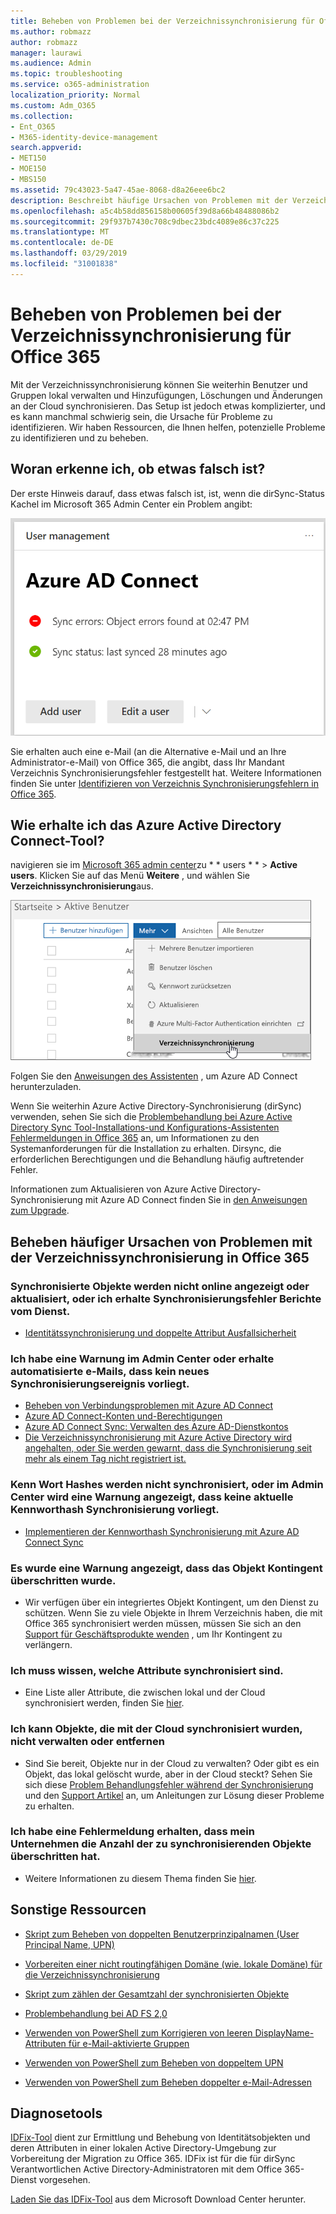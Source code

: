 ```yaml
---
title: Beheben von Problemen bei der Verzeichnissynchronisierung für Office 365
ms.author: robmazz
author: robmazz
manager: laurawi
ms.audience: Admin
ms.topic: troubleshooting
ms.service: o365-administration
localization_priority: Normal
ms.custom: Adm_O365
ms.collection:
- Ent_O365
- M365-identity-device-management
search.appverid:
- MET150
- MOE150
- MBS150
ms.assetid: 79c43023-5a47-45ae-8068-d8a26eee6bc2
description: Beschreibt häufige Ursachen von Problemen mit der Verzeichnissynchronisierung in Office 365 und bietet einige Methoden zur Problembehandlung und-Lösung.
ms.openlocfilehash: a5c4b58dd856158b00605f39d8a66b48488086b2
ms.sourcegitcommit: 29f937b7430c708c9dbec23bdc4089e86c37c225
ms.translationtype: MT
ms.contentlocale: de-DE
ms.lasthandoff: 03/29/2019
ms.locfileid: "31001838"
---
```

# <a name="fixing-problems-with-directory-synchronization-for-office-365"></a>Beheben von Problemen bei der Verzeichnissynchronisierung für Office 365

Mit der Verzeichnissynchronisierung können Sie weiterhin Benutzer und Gruppen lokal verwalten und Hinzufügungen, Löschungen und Änderungen an der Cloud synchronisieren. Das Setup ist jedoch etwas komplizierter, und es kann manchmal schwierig sein, die Ursache für Probleme zu identifizieren. Wir haben Ressourcen, die Ihnen helfen, potenzielle Probleme zu identifizieren und zu beheben.
  
## <a name="how-do-i-know-if-something-is-wrong"></a>Woran erkenne ich, ob etwas falsch ist?

Der erste Hinweis darauf, dass etwas falsch ist, ist, wenn die dirSync-Status Kachel im Microsoft 365 Admin Center ein Problem angibt:
  
![Die dirSync-Status Kachel in der Admin Center-Vorschau](media/060006e9-de61-49d5-8979-e77cda198e71.png)
  
Sie erhalten auch eine e-Mail (an die Alternative e-Mail und an Ihre Administrator-e-Mail) von Office 365, die angibt, dass Ihr Mandant Verzeichnis Synchronisierungsfehler festgestellt hat. Weitere Informationen finden Sie unter [Identifizieren von Verzeichnis Synchronisierungsfehlern in Office 365](identify-directory-synchronization-errors.md).
  
## <a name="how-do-i-get-azure-active-directory-connect-tool"></a>Wie erhalte ich das Azure Active Directory Connect-Tool?

navigieren sie im [Microsoft 365 admin center](https://admin.microsoft.com)zu * * users * * \> **Active users**. Klicken Sie auf das Menü **Weitere** , und wählen Sie **Verzeichnissynchronisierung**aus. 
  
![Wählen Sie im Menü mehr die Option Verzeichnissynchronisierung aus.](media/dc6669e5-c01b-471e-9cdf-04f5d44e1c4b.png)
  
Folgen Sie den [Anweisungen des Assistenten](set-up-directory-synchronization.md) , um Azure AD Connect herunterzuladen. 
  
Wenn Sie weiterhin Azure Active Directory-Synchronisierung (dirSync) verwenden, sehen Sie sich die [Problembehandlung bei Azure Active Directory Sync Tool-Installations-und Konfigurations-Assistenten Fehlermeldungen in Office 365](https://go.microsoft.com/fwlink/p/?LinkId=396717) an, um Informationen zu den Systemanforderungen für die Installation zu erhalten. Dirsync, die erforderlichen Berechtigungen und die Behandlung häufig auftretender Fehler. 
  
Informationen zum Aktualisieren von Azure Active Directory-Synchronisierung mit Azure AD Connect finden Sie in [den Anweisungen zum Upgrade](https://go.microsoft.com/fwlink/p/?LinkId=733240).
  
## <a name="resolving-common-causes-of-problems-with-directory-synchronization-in-office-365"></a>Beheben häufiger Ursachen von Problemen mit der Verzeichnissynchronisierung in Office 365

### <a name="synchronized-objects-arent-appearing-or-updating-online-or-im-getting-synchronization-error-reports-from-the-service"></a>**Synchronisierte Objekte werden nicht online angezeigt oder aktualisiert, oder ich erhalte Synchronisierungsfehler Berichte vom Dienst.**

- [Identitätssynchronisierung und doppelte Attribut Ausfallsicherheit](https://docs.microsoft.com/azure/active-directory/hybrid/how-to-connect-syncservice-duplicate-attribute-resiliency)

### <a name="i-have-an-alert-in-the-admin-center-or-am-receiving-automated-emails-that-there-hasnt-been-a-recent-synchronization-event"></a>**Ich habe eine Warnung im Admin Center oder erhalte automatisierte e-Mails, dass kein neues Synchronisierungsereignis vorliegt.**
- [Beheben von Verbindungsproblemen mit Azure AD Connect](https://docs.microsoft.com/azure/active-directory/hybrid/tshoot-connect-connectivity)
- [Azure AD Connect-Konten und-Berechtigungen](https://go.microsoft.com/fwlink/p/?LinkId=820598)
- [Azure AD Connect Sync: Verwalten des Azure AD-Dienstkontos](https://docs.microsoft.com/azure/active-directory/hybrid/how-to-connect-azureadaccount)
- [Die Verzeichnissynchronisierung mit Azure Active Directory wird angehalten, oder Sie werden gewarnt, dass die Synchronisierung seit mehr als einem Tag nicht registriert ist.](https://support.microsoft.com/help/2882421/directory-synchronization-to-azure-active-directory-stops-or-you-re-warned-that-sync-hasn-t-registered-in-more-than-a-day)

### <a name="password-hashes-arent-synchronizing-or-im-seeing-an-alert-in-the-admin-center-that-there-hasnt-been-a-recent-password-hash-synchronization"></a>**Kenn Wort Hashes werden nicht synchronisiert, oder im Admin Center wird eine Warnung angezeigt, dass keine aktuelle Kennworthash Synchronisierung vorliegt.**
- [Implementieren der Kennworthash Synchronisierung mit Azure AD Connect Sync](https://docs.microsoft.com/azure/active-directory/hybrid/how-to-connect-password-hash-synchronization)

### <a name="im-seeing-an-alert-that-object-quota-exceeded"></a>**Es wurde eine Warnung angezeigt, dass das Objekt Kontingent überschritten wurde.**
- Wir verfügen über ein integriertes Objekt Kontingent, um den Dienst zu schützen. Wenn Sie zu viele Objekte in Ihrem Verzeichnis haben, die mit Office 365 synchronisiert werden müssen, müssen Sie sich an den [Support für Geschäftsprodukte wenden](https://support.office.com/article/32a17ca7-6fa0-4870-8a8d-e25ba4ccfd4b) , um Ihr Kontingent zu verlängern.

### <a name="i-need-to-know-which-attributes-are-synchronized"></a>**Ich muss wissen, welche Attribute synchronisiert sind.**
- Eine Liste aller Attribute, die zwischen lokal und der Cloud synchronisiert werden, finden Sie [hier](https://go.microsoft.com/fwlink/p/?LinkId=396719).

### <a name="i-cant-manage-or-remove-objects-that-were-synchronized-to-the-cloud"></a>**Ich kann Objekte, die mit der Cloud synchronisiert wurden, nicht verwalten oder entfernen**
- Sind Sie bereit, Objekte nur in der Cloud zu verwalten? Oder gibt es ein Objekt, das lokal gelöscht wurde, aber in der Cloud steckt? Sehen Sie sich diese [Problem Behandlungsfehler während der Synchronisierung](https://go.microsoft.com/fwlink/p/?linkid=842044) und den [Support Artikel](https://go.microsoft.com/fwlink/p/?LinkId=396720) an, um Anleitungen zur Lösung dieser Probleme zu erhalten.

### <a name="i-got-an-error-message-that-my-company-has-exceeded-the-number-of-objects-that-can-be-synchronized"></a>**Ich habe eine Fehlermeldung erhalten, dass mein Unternehmen die Anzahl der zu synchronisierenden Objekte überschritten hat.**
- Weitere Informationen zu diesem Thema finden Sie [hier](https://go.microsoft.com/fwlink/p/?LinkId=396721).
   
## <a name="other-resources"></a>Sonstige Ressourcen

- [Skript zum Beheben von doppelten Benutzerprinzipalnamen (User Principal Name, UPN)](https://go.microsoft.com/fwlink/p/?LinkId=396725)
    
- [Vorbereiten einer nicht routingfähigen Domäne (wie. lokale Domäne) für die Verzeichnissynchronisierung](prepare-a-non-routable-domain-for-directory-synchronization.md)
    
- [Skript zum zählen der Gesamtzahl der synchronisierten Objekte](https://go.microsoft.com/fwlink/p/?LinkId=396726)
    
- [Problembehandlung bei AD FS 2,0](https://go.microsoft.com/fwlink/p/?LinkId=396727)
    
- [Verwenden von PowerShell zum Korrigieren von leeren DisplayName-Attributen für e-Mail-aktivierte Gruppen](https://go.microsoft.com/fwlink/p/?LinkId=396728)
    
- [Verwenden von PowerShell zum Beheben von doppeltem UPN](https://go.microsoft.com/fwlink/p/?LinkId=396730)
    
- [Verwenden von PowerShell zum Beheben doppelter e-Mail-Adressen](https://go.microsoft.com/fwlink/p/?LinkId=396731)
    
## <a name="diagnostic-tools"></a>Diagnosetools

[IDFix-Tool](prepare-directory-attributes-for-synch-with-idfix.md) dient zur Ermittlung und Behebung von Identitätsobjekten und deren Attributen in einer lokalen Active Directory-Umgebung zur Vorbereitung der Migration zu Office 365. IDFix ist für die für dirSync Verantwortlichen Active Directory-Administratoren mit dem Office 365-Dienst vorgesehen. 

[Laden Sie das IDFix-Tool](https://go.microsoft.com/fwlink/p/?LinkId=396718) aus dem Microsoft Download Center herunter.